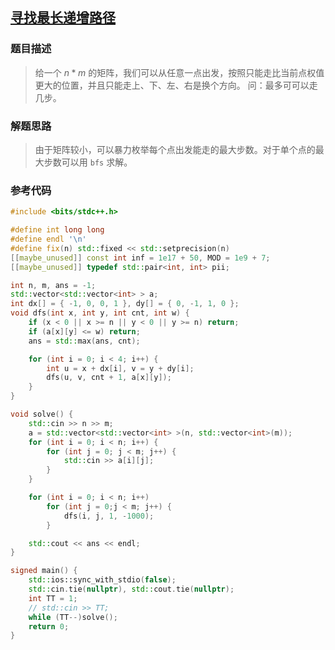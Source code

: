 ## [寻找最长递增路径](https://www.lanqiao.cn/problems/10034/submissions/660fc703c9b906a33142b42f)
### 题目描述
> 给一个 $n * m$ 的矩阵，我们可以从任意一点出发，按照只能走比当前点权值更大的位置，并且只能走上、下、左、右是换个方向。
> 问：最多可可以走几步。
### 解题思路
> 由于矩阵较小，可以暴力枚举每个点出发能走的最大步数。对于单个点的最大步数可以用 `bfs` 求解。
### 参考代码

```cpp
#include <bits/stdc++.h>

#define int long long
#define endl '\n'
#define fix(n) std::fixed << std::setprecision(n)
[[maybe_unused]] const int inf = 1e17 + 50, MOD = 1e9 + 7;
[[maybe_unused]] typedef std::pair<int, int> pii;

int n, m, ans = -1;
std::vector<std::vector<int> > a;
int dx[] = { -1, 0, 0, 1 }, dy[] = { 0, -1, 1, 0 };
void dfs(int x, int y, int cnt, int w) {
    if (x < 0 || x >= n || y < 0 || y >= n) return;
    if (a[x][y] <= w) return;
    ans = std::max(ans, cnt);

    for (int i = 0; i < 4; i++) {
        int u = x + dx[i], v = y + dy[i];
        dfs(u, v, cnt + 1, a[x][y]);
    }
}

void solve() {
    std::cin >> n >> m;
    a = std::vector<std::vector<int> >(n, std::vector<int>(m));
    for (int i = 0; i < n; i++) {
        for (int j = 0; j < m; j++) {
            std::cin >> a[i][j];
        }
    }

    for (int i = 0; i < n; i++)
        for (int j = 0;j < m; j++) {
            dfs(i, j, 1, -1000);
        }

    std::cout << ans << endl;
}

signed main() {
    std::ios::sync_with_stdio(false);
    std::cin.tie(nullptr), std::cout.tie(nullptr);
    int TT = 1;
    // std::cin >> TT;
    while (TT--)solve();
    return 0;
}
```

 